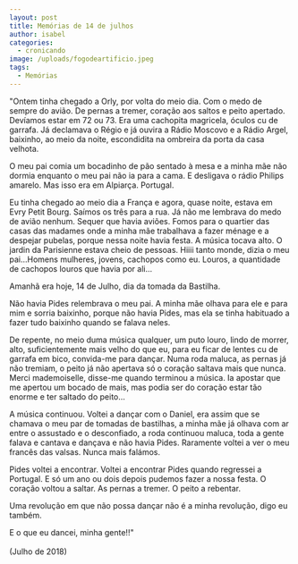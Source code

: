 ```yaml
---
layout: post
title: Memórias de 14 de julhos
author: isabel
categories:
  - cronicando
image: /uploads/fogodeartificio.jpeg
tags:
  - Memórias
---
```

"Ontem tinha chegado a Orly, por volta do meio dia. Com o medo de sempre do avi&atilde;o. De pernas a tremer, cora&ccedil;&atilde;o aos saltos e peito apertado. Dev&iacute;amos estar em 72 ou 73. Era uma cachopita magricela, &oacute;culos cu de garrafa. J&aacute; declamava o Régio e j&aacute; ouvira a R&aacute;dio Moscovo e a R&aacute;dio Argel, baixinho, ao meio da noite, escondidita na ombreira da porta da casa velhota.

O meu pai comia um bocadinho de p&atilde;o sentado &agrave; mesa e a minha m&atilde;e n&atilde;o dormia enquanto o meu pai n&atilde;o ia para a cama. E desligava o r&aacute;dio Philips amarelo. Mas isso era em Alpiar&ccedil;a. Portugal.

Eu tinha chegado ao meio dia a Fran&ccedil;a e agora, quase noite, estava em Evry Petit Bourg. Sa&iacute;mos os tr&ecirc;s para a rua. J&aacute; n&atilde;o me lembrava do medo de avi&atilde;o nenhum. Sequer que havia avi&otilde;es. Fomos para o quartier das casas das madames onde a minha m&atilde;e trabalhava a fazer ménage e a despejar pubelas, porque nessa noite havia festa. A m&uacute;sica tocava alto. O jardin da Parisienne estava cheio de pessoas. Hiiii tanto monde, dizia o meu pai...Homens mulheres, jovens, cachopos como eu. Louros, a quantidade de cachopos louros que havia por ali...

Amanh&atilde; era hoje, 14 de Julho, dia da tomada da Bastilha.

N&atilde;o havia Pides relembrava o meu pai. A minha m&atilde;e olhava para ele e para mim e sorria baixinho, porque n&atilde;o havia Pides, mas ela se tinha habituado a fazer tudo baixinho quando se falava neles.

De repente, no meio duma m&uacute;sica qualquer, um puto louro, lindo de morrer, alto, suficientemente mais velho do que eu, para eu ficar de lentes cu de garrafa em bico, convida-me para dan&ccedil;ar. Numa roda maluca, as pernas j&aacute; n&atilde;o tremiam, o peito j&aacute; n&atilde;o apertava s&oacute; o cora&ccedil;&atilde;o saltava mais que nunca. Merci mademoiselle, disse-me quando terminou a m&uacute;sica. Ia apostar que me apertou um bocado de mais, mas podia ser do cora&ccedil;&atilde;o estar t&atilde;o enorme e ter saltado do peito...

A m&uacute;sica continuou. Voltei a dan&ccedil;ar com o Daniel, era assim que se chamava o meu par de tomadas de bastilhas, a minha m&atilde;e j&aacute; olhava com ar entre o assustado e o desconfiado, a roda continuou maluca, toda a gente falava e cantava e dan&ccedil;ava e n&atilde;o havia Pides. Raramente voltei a ver o meu franc&ecirc;s das valsas. Nunca mais fal&aacute;mos.

Pides voltei a encontrar. Voltei a encontrar Pides quando regressei a Portugal. E s&oacute; um ano ou dois depois pudemos fazer a nossa festa. O cora&ccedil;&atilde;o voltou a saltar. As pernas a tremer. O peito a rebentar.

Uma revolu&ccedil;&atilde;o em que n&atilde;o possa dan&ccedil;ar n&atilde;o é a minha revolu&ccedil;&atilde;o, digo eu também.

E o que eu dancei, minha gente\!\!"<br><br>(Julho de 2018)
